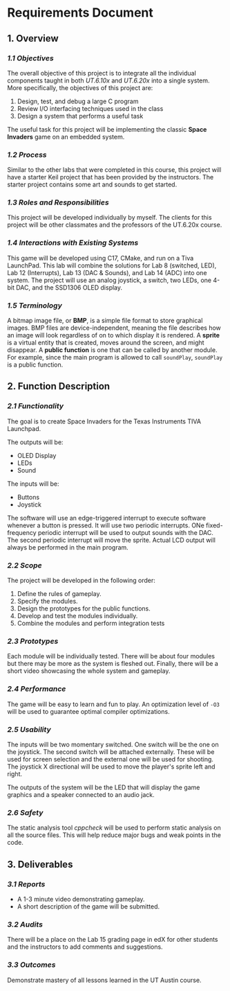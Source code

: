 # Requirements Document

## 1. Overview

### _1.1 Objectives_

The overall objective of this project is to integrate all the individual
components taught in both _UT.6.10x_ and _UT.6.20x_ into a single system. More
specifically, the objectives of this project are: 

1) Design, test, and debug a large C program
2) Review I/O interfacing techniques used in the class
3) Design a system that performs a useful task

The useful task for this project will be implementing the classic 
**Space Invaders** game on an embedded system.

### _1.2 Process_

Similar to the other labs that were completed in this course, this project will
have a starter Keil project that has been provided by the instructors. The 
starter project contains some art and sounds to get started.

### _1.3 Roles and Responsibilities_

This project will be developed individually by myself. The clients for this
project will be other classmates and the professors of the UT.6.20x course.

### _1.4 Interactions with Existing Systems_

This game will be developed using C17, CMake, and run on a Tiva LaunchPad. This
lab will combine the solutions for Lab 8 (switched, LED), Lab 12 (Interrupts),
Lab 13 (DAC & Sounds), and Lab 14 (ADC) into one system. The project will use
an analog joystick, a switch, two LEDs, one 4-bit DAC, and the SSD1306 OLED
display.

### _1.5 Terminology_

A bitmap image file, or **BMP**, is a simple file format to store graphical
images. BMP files are device-independent, meaning the file describes how an
image will look regardless of on to which display it is rendered. A **sprite**
is a virtual entity that is created, moves around the screen, and might
disappear. A **public function** is one that can be called by another module.
For example, since the main program is allowed to call `soundPlay`, `soundPlay` 
is a public function.

## 2. Function Description

### _2.1 Functionality_

The goal is to create Space Invaders for the Texas Instruments TIVA Launchpad.

The outputs will be:

* OLED Display
* LEDs
* Sound

The inputs will be:
* Buttons
* Joystick

The software will use an edge-triggered interrupt to execute software whenever
a button is pressed. It will use two periodic interrupts. ONe fixed-frequency 
periodic interrupt will be used to output sounds with the DAC. The second
periodic interrupt will move the sprite. Actual LCD output will always be
performed in the main program.

### _2.2 Scope_

The project will be developed in the following order:
1. Define the rules of gameplay.
2. Specify the modules.
3. Design the prototypes for the public functions.
4. Develop and test the modules individually.
5. Combine the modules and perform integration tests

### _2.3 Prototypes_

Each module will be individually tested. There will be about four modules but 
there may be more as the system is fleshed out. Finally, there will be a short
video showcasing the whole system and gameplay.

### _2.4 Performance_

The game will be easy to learn and fun to play. An optimization level of `-O3`
will be used to guarantee optimal compiler optimizations.

### _2.5 Usability_

The inputs will be two momentary switched. One switch will be the one on the 
joystick. The second switch will be attached externally. These will be used
for screen selection and the external one will be used for shooting. The 
joystick X directional will be used to move the player's sprite left and right.

The outputs of the system will be the LED that will display the game graphics
and a speaker connected to an audio jack.

### _2.6 Safety_

The static analysis tool _cppcheck_ will be used to perform static analysis on
all the source files. This will help reduce major bugs and weak points in the
code.

## 3. Deliverables

### _3.1 Reports_

* A 1-3 minute video demonstrating gameplay.
* A short description of the game will be submitted.

### _3.2 Audits_

There will be a place on the Lab 15 grading page in edX for other students and
the instructors to add comments and suggestions.

### _3.3 Outcomes_

Demonstrate mastery of all lessons learned in the UT Austin course.
